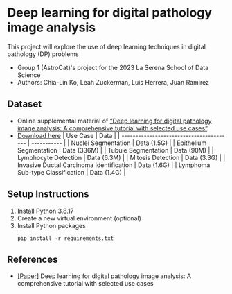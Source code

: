 # Deep learning for digital pathology image analysis
This project will explore the use of deep learning techniques in digital pathology (DP) problems

- Group 1 (AstroCat)'s project for the 2023 La Serena School of Data Science
- Authors: Chia-Lin Ko, Leah Zuckerman, Luis Herrera, Juan Ramirez

## Dataset

- Online supplemental material of [“Deep learning for digital pathology image analysis: A comprehensive tutorial with selected use cases”](https://www.sciencedirect.com/science/article/pii/S2153353922005478?via%3Dihub).
- [Download here](http://www.andrewjanowczyk.com/deep-learning/)
    | Use Case                                 | Data        |
    | ---------------------------------------- | ----------- |
    | Nuclei Segmentation                      | Data (1.5G) |
    | Epithelium Segmentation                  | Data (336M) |
    | Tubule Segmentation                      | Data (90M)  |
    | Lymphocyte Detection                     | Data (6.3M) |
    | Mitosis Detection                        | Data (3.3G) |
    | Invasive Ductal Carcinoma Identification | Data (1.6G) |
    | Lymphoma Sub-type Classification         | Data (1.4G) |




## Setup Instructions

1. Install Python 3.8.17
2. Create a new virtual environment (optional)
3. Install Python packages
    ```
    pip install -r requirements.txt
    ```

## References
- [[Paper]](https://www.sciencedirect.com/science/article/pii/S2153353922005478?via%3Dihub) Deep learning for digital pathology image analysis: A comprehensive tutorial with selected use cases 

